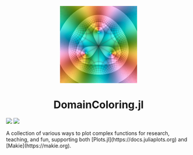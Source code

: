 <div align="center">
  <img src="docs/src/assets/logo.png" width=210/>
  <h1>DomainColoring.jl</h1>
</div>
<p>
  <a href="https://eprovst.github.io/DomainColoring.jl/stable">
    <img src="https://img.shields.io/badge/docs-stable-green.svg"/></a>
  <a href="https://eprovst.github.io/DomainColoring.jl/dev">
    <img src="https://img.shields.io/badge/docs-dev-blue.svg"/></a>
</p>
<p>
  A collection of various ways to plot complex functions for research,
  teaching, and fun, supporting both [Plots.jl](https://docs.juliaplots.org)
  and [Makie](https://makie.org).
</p>
